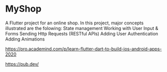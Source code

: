 # MyShop

A Flutter project for an online shop. 
In this project, major concepts illustrated are the folowing:
State management
Working with User Input & Forms
Sending Http Requests (RESTful APIs)
Adding User Authentication
Adding Animations

https://pro.academind.com/p/learn-flutter-dart-to-build-ios-android-apps-2020

https://pub.dev/
